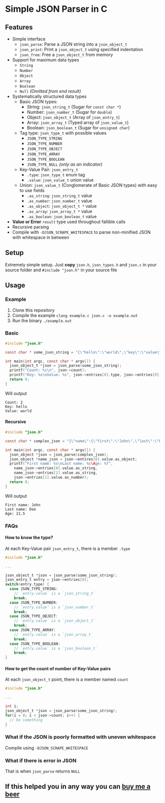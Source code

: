 # Simple JSON Parser in C

## Features

 * Simple interface
   * `json_parse`: Parse a JSON string into a `json_object_t`
   * `json_print`: Print a `json_object_t` using specified indentation
   * `json_free`: Free a `json_object_t` from memory
 * Support for maximum data types
   * `String`
   * `Number`
   * `Object`
   * `Array`
   * `Boolean`
   * `Null` _(Omitted from end result)_
 * Systematically structured data types
   * Basic JSON types:
     * String: `json_string_t` (Sugar for `const char *`)
     * Number: `json_number_t` (Sugar for `double`)
     * Object: `json_object_t` (Array of `json_entry_t`)
     * Array: `json_array_t` (Typed array of `json_value_t`)
     * Boolean: `json_boolean_t` (Sugar for `unsigned char`)
   * Tag type: `json_type_t` with possible values
     * `JSON_TYPE_STRING`
     * `JSON_TYPE_NUMBER`
     * `JSON_TYPE_OBJECT`
     * `JSON_TYPE_ARRAY`
     * `JSON_TYPE_BOOLEAN`
     * `JSON_TYPE_NULL` _(only as an indicator)_
   * Key-Value Pair: `json_entry_t`
     * `.type`: `json_type_t` enum tag
     * `.value`: `json_value_t` union value
   * Union: `json_value_t` (Conglomerate of Basic JSON types) with easy to use fields
     * `.as_string`: `json_string_t` value
     * `.as_number`: `json_number_t` value
     * `.as_object`: `json_object_t *` value
     * `.as_array`: `json_array_t *` value
     * `.as_boolean`: `json_boolean_t` value
 * **Value or Error** `result` type used throughout fallible calls
 * Recursive parsing
 * Compile with `-DJSON_SCRAPE_WHITESPACE` to parse non-minified JSON with whitespace in between

## Setup

Extremely simple setup. Just __copy__ `json.h`, `json_types.h` and `json.c` in your source folder and `#include "json.h"` in your source file

## Usage

### Example

  1. Clone this repository
  2. Compile the example `clang example.c json.c -o example.out`
  3. Run the binary `./example.out`

### Basic

```C
#include "json.h"

const char * some_json_string = "{\"hello\":\"world\",\"key\":\"value\"}";

int main(int argc, const char * argv[]) {
  json_object_t *json = json_parse(some_json_string);
  printf("Count: %i\n", json->count);
  printf("Key: %s\nValue: %s", json->entries[0].type, json->entries[0].value.as_string);
  return 0;
}
```
Will output

```
Count: 2
Key: hello
Value: world
```

#### Recursive

```C
#include "json.h"

const char * complex_json = "{\"name\":{\"first\":\"John\",\"last\":\"Doe\"},\"age\":21.5}";

int main(int argc, const char * argv[]) {
  json_object *json = json_parse(complex_json);
  json_object *name_json = json->entires[0].value.as_object;
  printf("First name: %s\nLast name: %s\Age: %f",
    name_json->entries[0].value.as_string,
    name_json->entries[1].value.as_string,
    json->entries[1].value.as_number);
  return 0;
}
```
Will output

```
First name: John
Last name: Doe
Age: 21.5
```

### FAQs

#### How to know the type?

At each Key-Value pair `json_entry_t`, there is a member `.type`

```C
#include "json.h"

...

json_object_t *json = json_parse(some_json_string);
json_entry_t entry = json->entries[0];
switch(entry.type) {
  case JSON_TYPE_STRING:
    // `entry.value` is a `json_string_t`
    break;
  case JSON_TYPE_NUMBER:
    // `entry.value` is a `json_number_t`
    break;
  case JSON_TYPE_OBJECT:
    // `entry.value` is a `json_object_t`
    break;
  case JSON_TYPE_ARRAY:
    // `entry.value` is a `json_array_t`
    break;
  case JSON_TYPE_BOOLEAN:
    // `entry.value` is a `json_boolean_t`
    break;
}
```

#### How to get the count of number of Key-Value pairs

At each `json_object_t` point, there is a member named `count`

```C
#include "json.h"

...

int i;
json_object_t *json = json_parse(some_json_string);
for(i = 0; i < json->count; i++) {
  // Do something
}
```

### What if the JSON is poorly formatted with uneven whitespace

Compile using `-DJSON_SCRAPE_WHITESPACE`

### What if there is error in JSON

That is when `json_parse` returns `NULL`

## If this helped you in any way you can [buy me a beer](https://www.paypal.me/suhelchakraborty)
